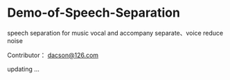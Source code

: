 # Demo-of-Speech-Separation
speech separation for music vocal  and accompany separate、voice reduce noise

Contributor：
dacson@126.com

updating ...
